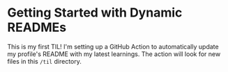 # Getting Started with Dynamic READMEs

This is my first TIL! I'm setting up a GitHub Action to automatically update my profile's README with my latest learnings. The action will look for new files in this `/til` directory.
